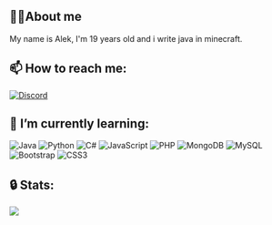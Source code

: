 ## 👨‍💻About me
My name is Alek, I'm 19 years old and i write java in minecraft.

## 📫 How to reach me:
[![Discord](https://img.shields.io/badge/Discord-blue?style=for-the-badge&logo)](https://discord.com/users/702848094244438016)

## 🔭 I’m currently learning:
![Java](https://img.shields.io/badge/java-%23ED8B00.svg?style=for-the-badge&logo=java&logoColor=white) ![Python](https://img.shields.io/badge/python-3670A0?style=for-the-badge&logo=python&logoColor=ffdd54) ![C#](https://img.shields.io/badge/c%23-%23239120.svg?style=for-the-badge&logo=c-sharp&logoColor=white) ![JavaScript](https://img.shields.io/badge/javascript-%23323330.svg?style=for-the-badge&logo=javascript&logoColor=%23F7DF1E) ![PHP](https://img.shields.io/badge/php-%23777BB4.svg?style=for-the-badge&logo=php&logoColor=white) ![MongoDB](https://img.shields.io/badge/MongoDB-%234ea94b.svg?style=for-the-badge&logo=mongodb&logoColor=white) ![MySQL](https://img.shields.io/badge/mysql-%2300f.svg?style=for-the-badge&logo=mysql&logoColor=white) ![Bootstrap](https://img.shields.io/badge/bootstrap-%23563D7C.svg?style=for-the-badge&logo=bootstrap&logoColor=white) ![CSS3](https://img.shields.io/badge/css3-%231572B6.svg?style=for-the-badge&logo=css3&logoColor=white) 

## 🔒 Stats:
![](https://github-readme-stats.vercel.app/api/top-langs/?username=heeaart&theme=dark&hide_border=true&include_all_commits=true&count_private=true&layout=compact)
